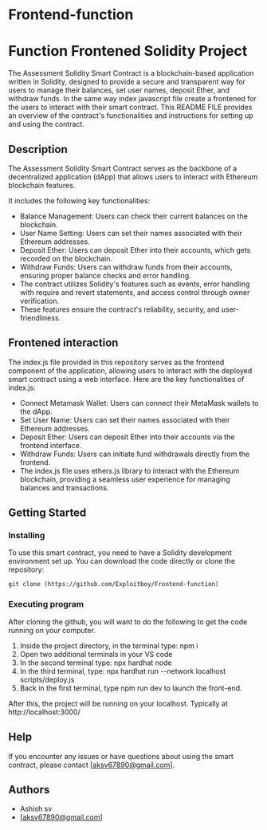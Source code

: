 # Frontend-function
# Function Frontened Solidity Project

The Assessment Solidity Smart Contract is a blockchain-based application written in Solidity, designed to provide a secure and transparent way for users to manage their balances, set user names, deposit Ether, and withdraw funds. In the same way index javascript file create a frontened for the users to interact with their smart contract.
This README FILE provides an overview of the contract's functionalities and instructions for setting up and using the contract.

## Description

The Assessment Solidity Smart Contract serves as the backbone of a decentralized application (dApp) that allows users to interact with Ethereum blockchain features.

It includes the following key functionalities:
* Balance Management: Users can check their current balances on the blockchain.
* User Name Setting: Users can set their names associated with their Ethereum addresses.
* Deposit Ether: Users can deposit Ether into their accounts, which gets recorded on the blockchain.
* Withdraw Funds: Users can withdraw funds from their accounts, ensuring proper balance checks and error handling.
* The contract utilizes Solidity's features such as events, error handling with require and revert statements, and access control through owner verification.
*  These features ensure the contract's reliability, security, and user-friendliness.

## Frontened interaction
The index.js file provided in this repository serves as the frontend component of the application, allowing users to interact with the deployed smart contract using a web interface. 
Here are the key functionalities of index.js:

* Connect Metamask Wallet: Users can connect their MetaMask wallets to the dApp.
* Set User Name: Users can set their names associated with their Ethereum addresses.
* Deposit Ether: Users can deposit Ether into their accounts via the frontend interface.
* Withdraw Funds: Users can initiate fund withdrawals directly from the frontend.
* The index.js file uses ethers.js library to interact with the Ethereum blockchain, providing a seamless user experience for managing balances and transactions.
## Getting Started

### Installing

To use this smart contract, you need to have a Solidity development environment set up. You can download the code directly or clone the repository:
```
git clone (https://github.com/Exploitboy/Frontend-function)
```
### Executing program

After cloning the github, you will want to do the following to get the code running on your computer.

1. Inside the project directory, in the terminal type: npm i
2. Open two additional terminals in your VS code
3. In the second terminal type: npx hardhat node
4. In the third terminal, type: npx hardhat run --network localhost scripts/deploy.js
5. Back in the first terminal, type npm run dev to launch the front-end.

After this, the project will be running on your localhost. 
Typically at http://localhost:3000/

## Help
If you encounter any issues or have questions about using the smart contract, please contact [aksv67890@gmail.com].

## Authors

* Ashish sv
* [aksv67890@gmail.com]
